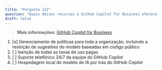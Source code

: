 ```yaml
---
title: "Pergunta 122"  
question: "Quais desses recursos o GitHub Copilot for Business oferece que o GitHub Copilot for Individuals não oferece?"  
draft: false  
---
```


> **Mais informações**: [GitHub Copilot for Business](https://docs.github.com/en/copilot/about-github-copilot/subscription-plans-for-github-copilot)

1. [x] Gerenciamento de políticas para toda a organização, incluindo a restrição de sugestões do modelo baseadas em código público  
1. [ ] Isenção de todas as taxas de uso pagas  
1. [ ] Suporte telefônico 24/7 da equipe do GitHub Copilot  
1. [ ] Hospedagem local do modelo de IA por trás do GitHub Copilot  
